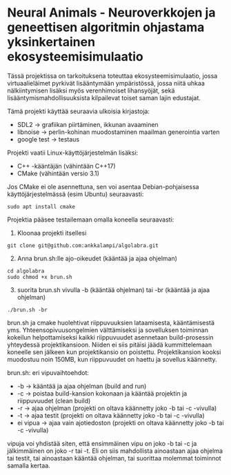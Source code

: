 # Neural Animals - Neuroverkkojen ja geneettisen algoritmin ohjastama yksinkertainen ekosysteemisimulaatio

Tässä projektissa on tarkoituksena toteuttaa ekosysteemisimulaatio, jossa virtuaalieläimet pyrkivät lisääntymään ympäristössä, jossa niitä uhkaa nälkiintymisen lisäksi myös verenhimoiset lihansyöjät, sekä lisääntymismahdollisuuksista kilpailevat toiset saman lajin edustajat.

Tämä projekti käyttää seuraavia ulkoisia kirjastoja:
- SDL2 -> grafiikan piirtäminen, ikkunan avaaminen 
- libnoise -> perlin-kohinan muodostaminen maailman generointia varten
- google test -> testaus

Projekti vaatii Linux-käyttöjärjestelmän lisäksi:
- C++ -kääntäjän (vähintään C++17)
- CMake (vähintään versio 3.1)

Jos CMake ei ole asennettuna, sen voi asentaa Debian-pohjaisessa käyttöjärjestelmässä (esim Ubuntu) seuraavasti:

```
sudo apt install cmake
```

Projektia pääsee testailemaan omalla koneella seuraavasti:

1. Kloonaa projekti itsellesi

```
git clone git@github.com:ankkalampi/algolabra.git
```

2. Anna brun.sh:lle ajo-oikeudet (kääntää ja ajaa ohjelman)

```
cd algolabra
sudo chmod +x brun.sh
```

3. suorita brun.sh vivulla -b (kääntää ohjelman) tai -br (kääntää ja ajaa ohjelman)

```
./brun.sh -br
``` 

brun.sh ja cmake huolehtivat riippuvuuksien lataamisesta, kääntämisestä yms. Yhteensopivuusongelmien välttämiseksi ja sovelluksen toiminnan kokeilun helpottamiseksi kaikki riippuvuudet asennetaan build-prosessin yhteydessä projektikansioon. Niiden ei siis pitäisi jäädä kummittelemaan koneelle sen jälkeen kun projektikansio on poistettu. Projektikansion kooksi muodostuu noin 150MB, kun riippuvuudet on haettu ja sovellus käännetty.

brun.sh: eri vipuvaihtoehdot:

- -b -> kääntää ja ajaa ohjelman (build and run)
- -c -> poistaa build-kansion kokonaan ja kääntää projektin ja riippuvuudet (clean build)
- -r -> ajaa ohjelman (projekti on oltava käännetty joko -b tai -c -vivulla)
- -t -> ajaa testit (projekti on oltava käännetty joko -b tai -c -vivulla)
- ei vipua -> ajaa vain ajotiedoston (projekti on oltava käännetty joko -b tai -c -vivulla)

vipuja voi yhdistää siten, että ensimmäinen vipu on joko -b tai -c ja jälkimmäinen on joko -r tai -t. Eli on siis mahdollista ainoastaan ajaa ohjelma tai testit, tai ainoastaan kääntää ohjelman, tai suorittaa molemmat toiminnot samalla kertaa.
